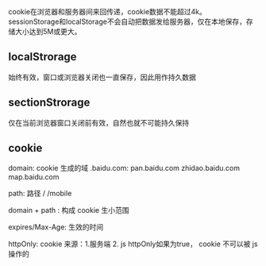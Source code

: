 cookie在浏览器和服务器间来回传递，cookie数据不能超过4k。
sessionStorage和localStorage不会自动把数据发给服务器，仅在本地保存，存储大小达到5M或更大。


## localStrorage
始终有效，窗口或浏览器关闭也一直保存，因此用作持久数据

## sectionStrorage
仅在当前浏览器窗口关闭前有效，自然也就不可能持久保持

## cookie
domain: cookie 生成的域
.baidu.com:   pan.baidu.com   zhidao.baidu.com
map.baidu.com

path: 路径
/
/mobile

domain + path : 构成 cookie 生小范围

expires/Max-Age: 生效的时间

httpOnly: 
cookie 来源：1.服务端  2. js
httpOnly如果为true， cookie 不可以被 js 操作的
